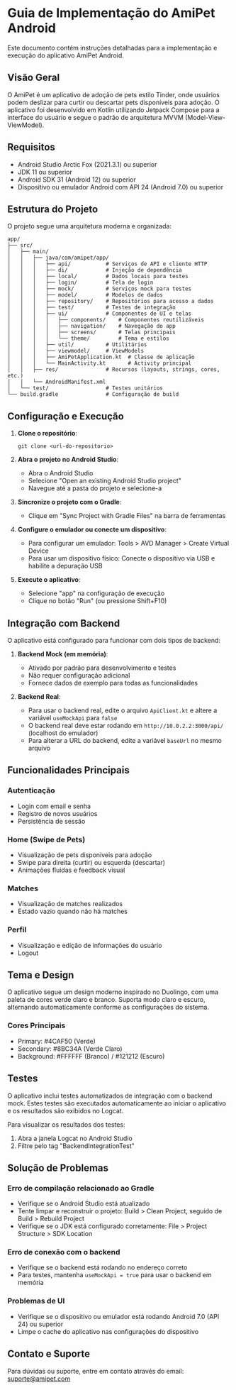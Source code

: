 # Guia de Implementação do AmiPet Android

Este documento contém instruções detalhadas para a implementação e execução do aplicativo AmiPet Android.

## Visão Geral

O AmiPet é um aplicativo de adoção de pets estilo Tinder, onde usuários podem deslizar para curtir ou descartar pets disponíveis para adoção. O aplicativo foi desenvolvido em Kotlin utilizando Jetpack Compose para a interface do usuário e segue o padrão de arquitetura MVVM (Model-View-ViewModel).

## Requisitos

- Android Studio Arctic Fox (2021.3.1) ou superior
- JDK 11 ou superior
- Android SDK 31 (Android 12) ou superior
- Dispositivo ou emulador Android com API 24 (Android 7.0) ou superior

## Estrutura do Projeto

O projeto segue uma arquitetura moderna e organizada:

```
app/
├── src/
│   ├── main/
│   │   ├── java/com/amipet/app/
│   │   │   ├── api/           # Serviços de API e cliente HTTP
│   │   │   ├── di/            # Injeção de dependência
│   │   │   ├── local/         # Dados locais para testes
│   │   │   ├── login/         # Tela de login
│   │   │   ├── mock/          # Serviços mock para testes
│   │   │   ├── model/         # Modelos de dados
│   │   │   ├── repository/    # Repositórios para acesso a dados
│   │   │   ├── test/          # Testes de integração
│   │   │   ├── ui/            # Componentes de UI e telas
│   │   │   │   ├── components/    # Componentes reutilizáveis
│   │   │   │   ├── navigation/    # Navegação do app
│   │   │   │   ├── screens/       # Telas principais
│   │   │   │   └── theme/         # Tema e estilos
│   │   │   ├── util/          # Utilitários
│   │   │   ├── viewmodel/     # ViewModels
│   │   │   ├── AmiPetApplication.kt  # Classe de aplicação
│   │   │   └── MainActivity.kt       # Activity principal
│   │   ├── res/               # Recursos (layouts, strings, cores, etc.)
│   │   └── AndroidManifest.xml
│   └── test/                  # Testes unitários
└── build.gradle               # Configuração de build
```

## Configuração e Execução

1. **Clone o repositório**:
   ```
   git clone <url-do-repositorio>
   ```

2. **Abra o projeto no Android Studio**:
   - Abra o Android Studio
   - Selecione "Open an existing Android Studio project"
   - Navegue até a pasta do projeto e selecione-a

3. **Sincronize o projeto com o Gradle**:
   - Clique em "Sync Project with Gradle Files" na barra de ferramentas

4. **Configure o emulador ou conecte um dispositivo**:
   - Para configurar um emulador: Tools > AVD Manager > Create Virtual Device
   - Para usar um dispositivo físico: Conecte o dispositivo via USB e habilite a depuração USB

5. **Execute o aplicativo**:
   - Selecione "app" na configuração de execução
   - Clique no botão "Run" (ou pressione Shift+F10)

## Integração com Backend

O aplicativo está configurado para funcionar com dois tipos de backend:

1. **Backend Mock (em memória)**:
   - Ativado por padrão para desenvolvimento e testes
   - Não requer configuração adicional
   - Fornece dados de exemplo para todas as funcionalidades

2. **Backend Real**:
   - Para usar o backend real, edite o arquivo `ApiClient.kt` e altere a variável `useMockApi` para `false`
   - O backend real deve estar rodando em `http://10.0.2.2:3000/api/` (localhost do emulador)
   - Para alterar a URL do backend, edite a variável `baseUrl` no mesmo arquivo

## Funcionalidades Principais

### Autenticação
- Login com email e senha
- Registro de novos usuários
- Persistência de sessão

### Home (Swipe de Pets)
- Visualização de pets disponíveis para adoção
- Swipe para direita (curtir) ou esquerda (descartar)
- Animações fluidas e feedback visual

### Matches
- Visualização de matches realizados
- Estado vazio quando não há matches

### Perfil
- Visualização e edição de informações do usuário
- Logout

## Tema e Design

O aplicativo segue um design moderno inspirado no Duolingo, com uma paleta de cores verde claro e branco. Suporta modo claro e escuro, alternando automaticamente conforme as configurações do sistema.

### Cores Principais
- Primary: #4CAF50 (Verde)
- Secondary: #8BC34A (Verde Claro)
- Background: #FFFFFF (Branco) / #121212 (Escuro)

## Testes

O aplicativo inclui testes automatizados de integração com o backend mock. Estes testes são executados automaticamente ao iniciar o aplicativo e os resultados são exibidos no Logcat.

Para visualizar os resultados dos testes:
1. Abra a janela Logcat no Android Studio
2. Filtre pelo tag "BackendIntegrationTest"

## Solução de Problemas

### Erro de compilação relacionado ao Gradle
- Verifique se o Android Studio está atualizado
- Tente limpar e reconstruir o projeto: Build > Clean Project, seguido de Build > Rebuild Project
- Verifique se o JDK está configurado corretamente: File > Project Structure > SDK Location

### Erro de conexão com o backend
- Verifique se o backend está rodando no endereço correto
- Para testes, mantenha `useMockApi = true` para usar o backend em memória

### Problemas de UI
- Verifique se o dispositivo ou emulador está rodando Android 7.0 (API 24) ou superior
- Limpe o cache do aplicativo nas configurações do dispositivo

## Contato e Suporte

Para dúvidas ou suporte, entre em contato através do email: suporte@amipet.com
